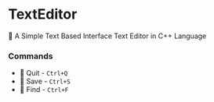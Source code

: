 # TextEditor
:page_with_curl: A Simple Text Based Interface Text Editor in C++ Language

### Commands

 - :door: Quit - `Ctrl+Q`
 - :floppy_disk: Save - `Ctrl+S`
 - :mag_right: Find - `Ctrl+F`

